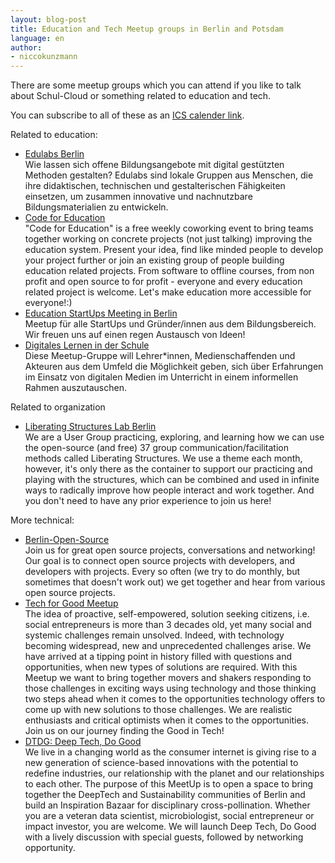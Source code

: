 ```yaml
---
layout: blog-post
title: Education and Tech Meetup groups in Berlin and Potsdam
language: en
author:
- niccokunzmann
---
```


There are some meetup groups which you can attend if you like to talk about
Schul-Cloud or something related to education and tech.

<!-- more -->

You can subscribe to all of these as an [ICS calender link][calender].


Related to education:

- [Edulabs Berlin](https://www.meetup.com/edulabsBE/)  
  Wie lassen sich offene Bildungsangebote mit digital gestützten Methoden gestalten? Edulabs sind lokale Gruppen aus Menschen, die ihre didaktischen, technischen und gestalterischen Fähigkeiten einsetzen, um zusammen innovative und nachnutzbare Bildungsmaterialien zu entwickeln.
- [Code for Education](https://www.meetup.com/Code-for-Education-Berlin/)  
  "Code for Education" is a free weekly coworking event to bring teams together working on concrete projects (not just talking) improving the education system. Present your idea, find like minded people to develop your project further or join an existing group of people building education related projects. From software to offline courses, from non profit and open source to for profit - everyone and every education related project is welcome. Let's make education more accessible for everyone!:)
- [Education StartUps Meeting in Berlin](https://www.meetup.com/Education-StartUps-Meeting-in-Berlin/)  
  Meetup für alle StartUps und Gründer/innen aus dem Bildungsbereich. Wir freuen uns auf einen regen Austausch von Ideen!
- [Digitales Lernen in der Schule](https://www.meetup.com/digitales-lernen/)  
  Diese Meetup-Gruppe will Lehrer*innen, Medienschaffenden und Akteuren aus dem Umfeld die Möglichkeit geben, sich über Erfahrungen im Einsatz von digitalen Medien im Unterricht in einem informellen Rahmen auszutauschen. 

Related to organization

- [Liberating Structures Lab Berlin](https://www.meetup.com/Liberating-Structures-Lab-Berlin/)  
  We are a User Group practicing, exploring, and learning how we can use the open-source (and free) 37 group communication/facilitation methods called Liberating Structures.  We use a theme each month, however, it's only there as the container to support our practicing and playing with the structures, which can be combined and used in infinite ways to radically improve how people interact and work together. And you don't need to have any prior experience to join us here!

More technical:
  
- [Berlin-Open-Source](https://www.meetup.com/Berlin-Open-Source/)  
  Join us for great open source projects, conversations and networking!
  Our goal is to connect open source projects with developers, and developers with projects. Every so often (we try to do monthly, but sometimes that doesn't work out) we get together and hear from various open source projects.
- [Tech for Good Meetup](https://www.meetup.com/Tech-for-Good-Meetup/)  
  The idea of proactive, self-empowered, solution seeking citizens, i.e. social entrepreneurs is more than 3 decades old, yet many social and systemic challenges remain unsolved. Indeed, with technology becoming widespread, new and unprecedented challenges arise. We have arrived at a tipping point in history filled with questions and opportunities, when new types of solutions are required. With this Meetup we want to bring together movers and shakers responding to those challenges in exciting ways using technology and those thinking two steps ahead when it comes to the opportunities technology offers to come up with new solutions to those challenges. We are realistic enthusiasts and critical optimists when it comes to the opportunities. Join us on our journey finding the Good in Tech!
- [DTDG: Deep Tech, Do Good](https://www.meetup.com/DTDG-Deep-Tech-Do-Good/)  
  We live in a changing world as the consumer internet is giving rise to a new generation of science-based innovations with the potential to redefine industries, our relationship with the planet and our relationships to each other. The purpose of this MeetUp is to open a space to bring together the DeepTech and Sustainability communities of Berlin and build an Inspiration Bazaar for disciplinary cross-pollination. Whether you are a veteran data scientist, microbiologist, social entrepreneur or impact investor, you are welcome. We will launch Deep Tech, Do Good with a lively discussion with special guests, followed by networking opportunity.


[calender]: http://calender-merger.herokuapp.com/join-calenders.ics?https%3A%2F%2Fwww.meetup.com%2FDTDG-Deep-Tech-Do-Good%2F%2Fevents%2Fical%2F=&https%3A%2F%2Fwww.meetup.com%2Fdigitales-lernen%2F%2Fevents%2Fical%2F=&https%3A%2F%2Fwww.meetup.com%2FEducation-StartUps-Meeting-in-Berlin%2F%2Fevents%2Fical%2F=&https%3A%2F%2Fwww.meetup.com%2FTech-for-Good-Meetup%2F%2Fevents%2Fical%2F=&https%3A%2F%2Fwww.meetup.com%2FLiberating-Structures-Lab-Berlin%2F%2Fevents%2Fical%2F=&https%3A%2F%2Fwww.meetup.com%2FBerlin-Open-Source%2F%2Fevents%2Fical%2F=&https%3A%2F%2Fwww.meetup.com%2FedulabsBE%2F%2Fevents%2Fical%2F=&https%3A%2F%2Fwww.meetup.com%2FCode-for-Education-Berlin%2F%2Fevents%2Fical%2F=&https%3A%2F%2Fwww.meetup.com%2FBerlin-Open-Source-Eats-n-Drinks%2F%2Fevents%2Fical%2F=